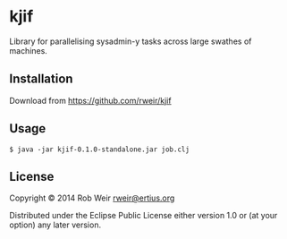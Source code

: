 # kjif

Library for parallelising sysadmin-y tasks across large swathes of
machines.

## Installation

Download from https://github.com/rweir/kjif

## Usage

    $ java -jar kjif-0.1.0-standalone.jar job.clj

## License

Copyright © 2014 Rob Weir <rweir@ertius.org>

Distributed under the Eclipse Public License either version 1.0 or (at
your option) any later version.
